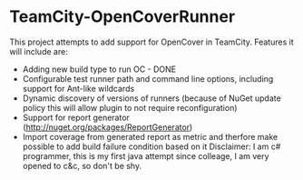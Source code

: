 TeamCity-OpenCoverRunner
========================
This project attempts to add support for OpenCover in TeamCity. Features it will include are:
- Adding new build type to run OC - DONE
- Configurable test runner path and command line options, including support for Ant-like wildcards
- Dynamic discovery of versions of runners (because of NuGet update policy this will allow plugin to not require reconfiguration)
- Support for report generator (http://nuget.org/packages/ReportGenerator)
- Import coverage from generated report as metric and therfore make possible to add build failure condition based on it
Disclaimer:
I am c# programmer, this is my first java attempt since colleage, I am very opened to c&c, so don't be shy.
